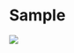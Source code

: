 # Sample
<img src="https://capsule-render.vercel.app/api?type=waving&color=#B22222&height=200&section=header&text=모슐랭프로젝트&fontSize=90" />

